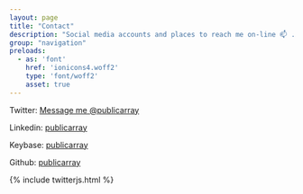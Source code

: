 ```yaml
---
layout: page
title: "Contact"
description: "Social media accounts and places to reach me on-line 📫 . <br>Drop me a line or ask a question. I'd be delighted to hear from you."
group: "navigation"
preloads:
  - as: 'font'
    href: 'ionicons4.woff2'
    type: 'font/woff2'
    asset: true
---
```


Twitter: <a href="https://twitter.com/messages/compose?recipient_id=765886034106351616" class="twitter-dm-button" data-screen-name="@publicarray" data-size="large">Message me @publicarray</a>

Linkedin: [publicarray](https://www.linkedin.com/in/publicarray)

Keybase: [publicarray](https://keybase.io/publicarray)

Github: [publicarray](https://github.com/publicarray)

{% include twitterjs.html %}
